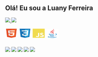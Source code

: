 ## Olá! Eu sou a Luany Ferreira

<div>
  <a href="https://github.com/itsluany">
    <img height="180em" src="https://github-readme-stats.vercel.app/api?username=itsluany&show_icons=true&theme=dracula&include_all_commits=true&count_private=true"/> 
    <img height="180em" src="https://github-readme-stats.vercel.app/api/top-langs/?username=itsluany&layout=compact&langs_count=16&theme=dracula"/> 
  </a>
</div>

<div style="display: inline_block"><br>
  <img align="center" alt="Luany-HTML" height="30" width="40" src="https://raw.githubusercontent.com/devicons/devicon/master/icons/html5/html5-original.svg">
  <img align="center" alt="Luany-CSS" height="30" width="40" src="https://raw.githubusercontent.com/devicons/devicon/master/icons/css3/css3-original.svg">
  <img align="center" alt="Luany-Js" height="30" width="40" src="https://raw.githubusercontent.com/devicons/devicon/master/icons/javascript/javascript-plain.svg">
  <img align="center" alt="Luany-Java" height="30" width="40" src="https://raw.githubusercontent.com/devicons/devicon/master/icons/java/java-original.svg">          
</div>

##

<div> 
  <a href="mailto:luanysferreira19@gmail.com" target="_blank"><img src="https://img.shields.io/badge/-Gmail-%23333?style=for-the-badge&logo=gmail&logoColor=white"></a>
  <a href="https://www.linkedin.com/in/itsluany" target="_blank"><img src="https://img.shields.io/badge/-LinkedIn-%230077B5?style=for-the-badge&logo=linkedin&logoColor=white"></a>
   <a href="https://discord.com/users/lululi" target="_blank"><img src="https://img.shields.io/badge/-Discord-%235865F2?style=for-the-badge&logo=discord&logoColor=white"></a>
  <a href="https://instagram.com/itsluany" target="_blank"><img src="https://img.shields.io/badge/-Instagram-%23E4405F?style=for-the-badge&logo=instagram&logoColor=white"></a>
  <a href="https://x.com/itsluaany" target="_blank"><img src="https://img.shields.io/badge/-X-%23121011?style=for-the-badge&logo=twitter&logoColor=white"></a>    

</div>

